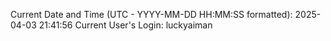 Current Date and Time (UTC - YYYY-MM-DD HH:MM:SS formatted): 2025-04-03 21:41:56
Current User's Login: luckyaiman
